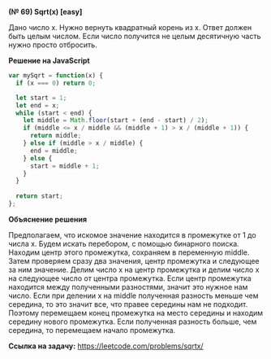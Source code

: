 **(№ 69) Sqrt(x) [easy]**

Дано число x. Нужно вернуть квадратный корень из x. Ответ должен быть целым числом. Если число получится не целым десятичную часть нужно просто отбросить.

**Решение на JavaScript**

```javascript
var mySqrt = function(x) {
  if (x === 0) return 0;

  let start = 1;
  let end = x;
  while (start < end) {
    let middle = Math.floor(start + (end - start) / 2);
    if (middle <= x / middle && (middle + 1) > x / (middle + 1)) {
      return middle;
    } else if (middle > x / middle) {
      end = middle;
    } else {
      start = middle + 1;
    }
  }
    
  return start;
};
```

**Объяснение решения**

Предполагаем, что искомое значение находится в промежутке от 1 до числа x. Будем искать перебором, с помощью бинарного поиска.
Находим центр этого промежутка, сохраняем в переменную middle. Затем проверяем сразу два значения, центр промежутка и следующее за ним значение. Делим число x на центр промежутка и делим число x на следующее число от центра промежутка. Если центр промежутка находится между полученными разностями, значит это нужное нам число. Если при делении x на middle полученная разность меньше чем середина, то это значит все, что правее середины нам не подходит. Поэтому перемещаем конец промежутка на место середины и находим середину нового промежутка. Если полученная разность больше, чем середина, то перемещаем начало промежутка.

**Ссылка на задачу:** https://leetcode.com/problems/sqrtx/